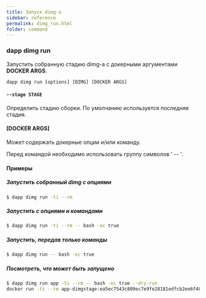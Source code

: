 ```yaml
---
title: Запуск dimg-а
sidebar: reference
permalink: dimg_run.html
folder: command
---
```



### dapp dimg run
Запустить собранную стадию dimg-а с докерными аргументами **DOCKER ARGS**.

```
dapp dimg run [options] [DIMG] [DOCKER ARGS]
```

#### `--stage STAGE`
Определить стадию сборки. По умолчанию используется последняя стадия.

#### [DOCKER ARGS]
Может содержать докерные опции и/или команду.

Перед командой необходимо использовать группу символов ' -- '.

#### Примеры

##### Запустить собранный dimg с опциями
```bash
$ dapp dimg run -ti --rm
```

##### Запустить с опциями и командами
```bash
$ dapp dimg run -ti --rm -- bash -ec true
```

##### Запустить, передав только команды
```bash
$ dapp dimg run -- bash -ec true
```

##### Посмотреть, что может быть запущено
```bash
$ dapp dimg run app -ti --rm -- bash -ec true --dry-run
docker run -ti --rm app-dimgstage:ea5ec7543c809ec7e9fe28181edfcb2ee6f48efaa680f67bf23a0fc0057ea54c bash -ec true
```